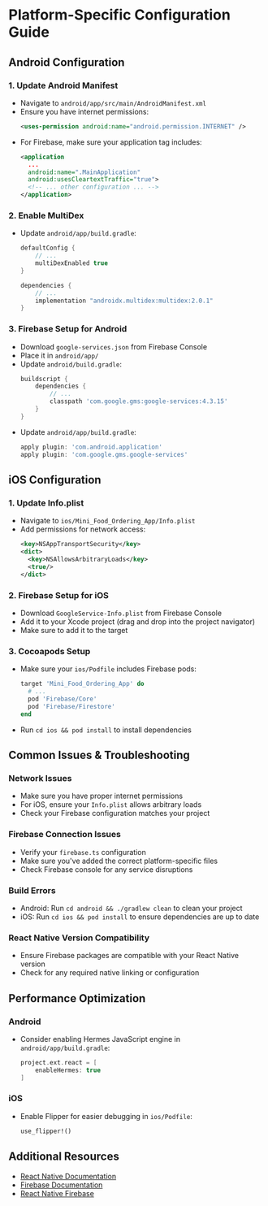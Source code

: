 # Platform-Specific Configuration Guide

## Android Configuration

### 1. Update Android Manifest

- Navigate to `android/app/src/main/AndroidManifest.xml`
- Ensure you have internet permissions:
  ```xml
  <uses-permission android:name="android.permission.INTERNET" />
  ```
- For Firebase, make sure your application tag includes:
  ```xml
  <application
    ...
    android:name=".MainApplication"
    android:usesCleartextTraffic="true">
    <!-- ... other configuration ... -->
  </application>
  ```

### 2. Enable MultiDex

- Update `android/app/build.gradle`:

  ```gradle
  defaultConfig {
      // ...
      multiDexEnabled true
  }

  dependencies {
      // ...
      implementation "androidx.multidex:multidex:2.0.1"
  }
  ```

### 3. Firebase Setup for Android

- Download `google-services.json` from Firebase Console
- Place it in `android/app/`
- Update `android/build.gradle`:
  ```gradle
  buildscript {
      dependencies {
          // ...
          classpath 'com.google.gms:google-services:4.3.15'
      }
  }
  ```
- Update `android/app/build.gradle`:
  ```gradle
  apply plugin: 'com.android.application'
  apply plugin: 'com.google.gms.google-services'
  ```

## iOS Configuration

### 1. Update Info.plist

- Navigate to `ios/Mini_Food_Ordering_App/Info.plist`
- Add permissions for network access:
  ```xml
  <key>NSAppTransportSecurity</key>
  <dict>
    <key>NSAllowsArbitraryLoads</key>
    <true/>
  </dict>
  ```

### 2. Firebase Setup for iOS

- Download `GoogleService-Info.plist` from Firebase Console
- Add it to your Xcode project (drag and drop into the project navigator)
- Make sure to add it to the target

### 3. Cocoapods Setup

- Make sure your `ios/Podfile` includes Firebase pods:
  ```ruby
  target 'Mini_Food_Ordering_App' do
    # ...
    pod 'Firebase/Core'
    pod 'Firebase/Firestore'
  end
  ```
- Run `cd ios && pod install` to install dependencies

## Common Issues & Troubleshooting

### Network Issues

- Make sure you have proper internet permissions
- For iOS, ensure your `Info.plist` allows arbitrary loads
- Check your Firebase configuration matches your project

### Firebase Connection Issues

- Verify your `firebase.ts` configuration
- Make sure you've added the correct platform-specific files
- Check Firebase console for any service disruptions

### Build Errors

- Android: Run `cd android && ./gradlew clean` to clean your project
- iOS: Run `cd ios && pod install` to ensure dependencies are up to date

### React Native Version Compatibility

- Ensure Firebase packages are compatible with your React Native version
- Check for any required native linking or configuration

## Performance Optimization

### Android

- Consider enabling Hermes JavaScript engine in `android/app/build.gradle`:
  ```gradle
  project.ext.react = [
      enableHermes: true
  ]
  ```

### iOS

- Enable Flipper for easier debugging in `ios/Podfile`:
  ```ruby
  use_flipper!()
  ```

## Additional Resources

- [React Native Documentation](https://reactnative.dev/docs/getting-started)
- [Firebase Documentation](https://firebase.google.com/docs)
- [React Native Firebase](https://rnfirebase.io/)
